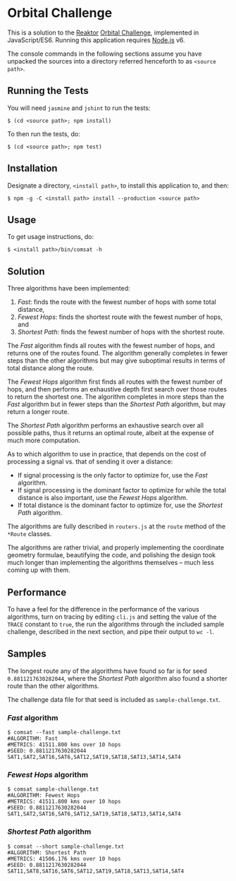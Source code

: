 # Orbital Challenge

This is a solution to the [Reaktor](https://reaktor.com/) [Orbital Challenge](https://reaktor.com/orbital-challenge/), implemented in JavaScript/ES6. Running this application requires [Node.js][Node] v6.

The console commands in the following sections assume you have unpacked the sources into a directory referred henceforth to as `<source path>`.

## Running the Tests

You will need `jasmine` and `jshint` to run the tests:

```console
$ (cd <source path>; npm install)
```

To then run the tests, do:

```console
$ (cd <source path>; npm test)
```

## Installation

Designate a directory, `<install path>`,  to install this application to, and then:

```console
$ npm -g -C <install path> install --production <source path>
```

## Usage

To get usage instructions, do:

```console
$ <install path>/bin/comsat -h
```

## Solution

Three algorithms have been implemented:

  1. *Fast*: finds the route with the fewest number of hops with some total distance,
  1. *Fewest Hops*: finds the shortest route with the fewest number of hops, and
  1. *Shortest Path*: finds the fewest number of hops with the shortest route.

The *Fast* algorithm finds all routes with the fewest number of hops, and returns one of the routes found. The algorithm generally completes in fewer steps than the other algorithms but may give suboptimal results in terms of total distance along the route.

The *Fewest Hops* algorithm first finds all routes with the fewest number of hops, and then performs an exhaustive depth first search over those routes to return the shortest one. The algorithm completes in more steps than the *Fast* algorithm but in fewer steps than the *Shortest Path* algorithm, but may return a longer route.

The *Shortest Path* algorithm performs an exhaustive search over all possible paths, thus it returns an optimal route, albeit at the expense of much more computation.

As to which algorithm to use in practice, that depends on the cost of processing a signal vs. that of sending it over a distance:

  * If signal processing is the only factor to optimize for, use the *Fast* algorithm.
  * If signal processing is the dominant factor to optimize for while the total distance is also important, use the *Fewest Hops* algorithm.
  * If total distance is the dominant factor to optimize for, use the *Shortest Path* algorithm.

The algorithms are fully described in `routers.js` at the `route` method of the `*Route` classes.

The algorithms are rather trivial, and properly implementing the coordinate geometry formulae, beautifying the code, and polishing the design took much longer than implementing the algorithms themselves – much less coming up with them.

## Performance

To have a feel for the difference in the performance of the various algorithms, turn on tracing by editing `cli.js` and setting the value of the `TRACE` constant to `true`, the run the algorithms through the included sample challenge, described in the next section, and pipe their output to `wc -l`.

## Samples

The longest route any of the algorithms have found so far is for seed `0.8811217630282044`, where the *Shortest Path* algorithm also found a shorter route than the other algorithms.

The challenge data file for that seed is included as `sample-challenge.txt`.

### *Fast* algorithm

```console
$ comsat --fast sample-challenge.txt
#ALGORITHM: Fast
#METRICS: 41511.800 kms over 10 hops
#SEED: 0.8811217630282044
SAT1,SAT2,SAT16,SAT6,SAT12,SAT19,SAT18,SAT13,SAT14,SAT4
```

### *Fewest Hops* algorithm

```console
$ comsat sample-challenge.txt
#ALGORITHM: Fewest Hops
#METRICS: 41511.800 kms over 10 hops
#SEED: 0.8811217630282044
SAT1,SAT2,SAT16,SAT6,SAT12,SAT19,SAT18,SAT13,SAT14,SAT4
```

### *Shortest Path* algorithm

```console
$ comsat --short sample-challenge.txt
#ALGORITHM: Shortest Path
#METRICS: 41506.176 kms over 10 hops
#SEED: 0.8811217630282044
SAT11,SAT8,SAT16,SAT6,SAT12,SAT19,SAT18,SAT13,SAT14,SAT4
```

  [Node]: <https://nodejs.org/en/>
